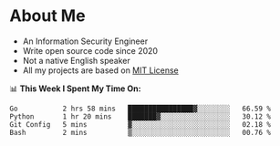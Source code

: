 # About Me

- An Information Security Engineer
- Write open source code since 2020
- Not a native English speaker
- All my projects are based on [MIT License](https://opensource.org/licenses/MIT)

📊 **This Week I Spent My Time On:**
<!--START_SECTION:waka-->
```text
Go           2 hrs 58 mins   ████████████████▓░░░░░░░░   66.59 % 
Python       1 hr 20 mins    ███████▓░░░░░░░░░░░░░░░░░   30.12 % 
Git Config   5 mins          ▓░░░░░░░░░░░░░░░░░░░░░░░░   02.18 % 
Bash         2 mins          ▒░░░░░░░░░░░░░░░░░░░░░░░░   00.76 % 
```
<!--END_SECTION:waka-->

